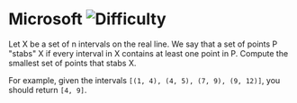 # Microsoft ![Difficulty](https://img.shields.io/badge/-HARD-red)
	
Let X be a set of n intervals on the real line. We say that a set of points P "stabs" X if every interval in X contains at least one point in P. Compute the smallest set of points that stabs X.
	
For example, given the intervals `[(1, 4), (4, 5), (7, 9), (9, 12)]`, you should return `[4, 9]`.
	
